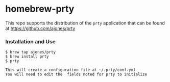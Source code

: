 # homebrew-prty

This repo supports the distribution of the `prty` application that can be found at https://github.com/ajones/prty

### Installation and Use
```
$ brew tap ajones/prty
$ brew install prty
$ prty

This will create a configuration file at ~/.prty/conf.yml 
You will need to edit the  fields noted for prty to initialize
```